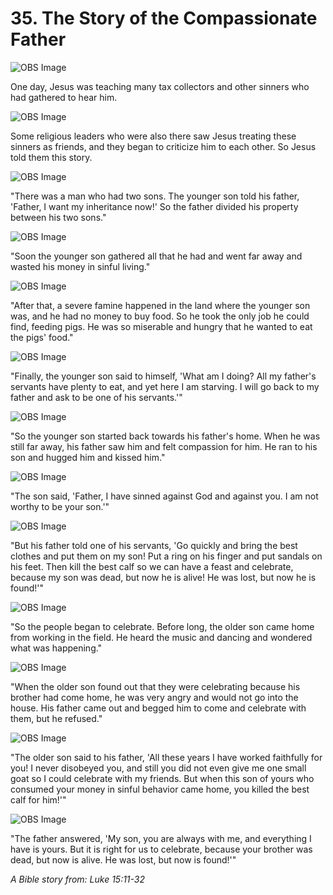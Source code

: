 # 35. The Story of the Compassionate Father

![OBS Image](https://cdn.door43.org/obs/jpg/360px/obs-en-35-01.jpg)

One day, Jesus was teaching many tax collectors and other sinners who had gathered to hear him.

![OBS Image](https://cdn.door43.org/obs/jpg/360px/obs-en-35-02.jpg)

Some religious leaders who were also there saw Jesus treating these sinners as friends, and they began to criticize him to each other. So Jesus told them this story.

![OBS Image](https://cdn.door43.org/obs/jpg/360px/obs-en-35-03.jpg)

"There was a man who had two sons. The younger son told his father, 'Father, I want my inheritance now!' So the father divided his property between his two sons."

![OBS Image](https://cdn.door43.org/obs/jpg/360px/obs-en-35-04.jpg)

"Soon the younger son gathered all that he had and went far away and wasted his money in sinful living."

![OBS Image](https://cdn.door43.org/obs/jpg/360px/obs-en-35-05.jpg)

"After that, a severe famine happened in the land where the younger son was, and he had no money to buy food. So he took the only job he could find, feeding pigs. He was so miserable and hungry that he wanted to eat the pigs' food."

![OBS Image](https://cdn.door43.org/obs/jpg/360px/obs-en-35-06.jpg)

"Finally, the younger son said to himself, 'What am I doing? All my father's servants have plenty to eat, and yet here I am starving. I will go back to my father and ask to be one of his servants.'"

![OBS Image](https://cdn.door43.org/obs/jpg/360px/obs-en-35-07.jpg)

"So the younger son started back towards his father's home. When he was still far away, his father saw him and felt compassion for him. He ran to his son and hugged him and kissed him."

![OBS Image](https://cdn.door43.org/obs/jpg/360px/obs-en-35-08.jpg)

"The son said, 'Father, I have sinned against God and against you. I am not worthy to be your son.'"

![OBS Image](https://cdn.door43.org/obs/jpg/360px/obs-en-35-09.jpg)

"But his father told one of his servants, 'Go quickly and bring the best clothes and put them on my son! Put a ring on his finger and put sandals on his feet. Then kill the best calf so we can have a feast and celebrate, because my son was dead, but now he is alive! He was lost, but now he is found!'"

![OBS Image](https://cdn.door43.org/obs/jpg/360px/obs-en-35-10.jpg)

"So the people began to celebrate. Before long, the older son came home from working in the field. He heard the music and dancing and wondered what was happening."

![OBS Image](https://cdn.door43.org/obs/jpg/360px/obs-en-35-11.jpg)

"When the older son found out that they were celebrating because his brother had come home, he was very angry and would not go into the house. His father came out and begged him to come and celebrate with them, but he refused."

![OBS Image](https://cdn.door43.org/obs/jpg/360px/obs-en-35-12.jpg)

"The older son said to his father, 'All these years I have worked faithfully for you! I never disobeyed you, and still you did not even give me one small goat so I could celebrate with my friends. But when this son of yours who consumed your money in sinful behavior came home, you killed the best calf for him!'"

![OBS Image](https://cdn.door43.org/obs/jpg/360px/obs-en-35-13.jpg)

"The father answered, 'My son, you are always with me, and everything I have is yours. But it is right for us to celebrate, because your brother was dead, but now is alive. He was lost, but now is found!'"

_A Bible story from: Luke 15:11-32_
